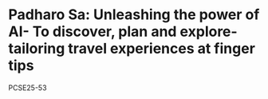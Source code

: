 # Padharo Sa: Unleashing the power of AI- To discover, plan and explore- tailoring travel experiences at finger tips

PCSE25-53
